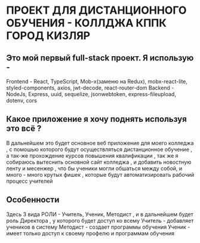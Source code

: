 # ПРОЕКТ ДЛЯ ДИСТАНЦИОННОГО ОБУЧЕНИЯ - КОЛЛДЖА КППК ГОРОД КИЗЛЯР

## Это мой первый full-stack проект. Я использую - 
Frontend - React, TypeScript, Mob-x(заменю на Redux), mobx-react-lite, styled-components, axios, jwt-decode, react-router-dom
Backend - NodeJs, Express, uuid, sequelize, jsonwebtoken, express-fileupload, dotenv, cors

## Какое приложение я хочу поднять используя это всё ? 
В дальнейшем это будет основное веб приложение для моего колледжа , с помошью которого будут осуществляться дистанционное обучение , а так-же прохождение курсов повышения квалификации , так же я собираюсь вытеснить основной сайт колледжа , и добавить новостную ленту и месенжер , что бы ученики могли обшаться между собой, и много - много крутых фишек , которые будут автоматизировать рабочий процесс учителей
## Особенности
Здесь 3 вида РОЛИ - Учитель, Ученик, Методист , и в дальнейшем будет роль Директора , у которого будет доступ ко всему 
Учитель - добавляет учеников в систему 
Методист - создает программы обучения 
Ученик - имеет только доступ к своему профелю и программам обучения 

